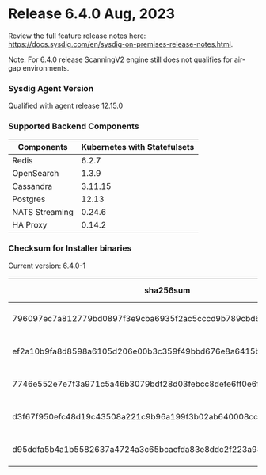 Release 6.4.0 Aug, 2023
===

Review the full feature release notes here: https://docs.sysdig.com/en/sysdig-on-premises-release-notes.html.

Note: For 6.4.0 release ScanningV2 engine still does not qualifies for air-gap environments.

### Sysdig Agent Version

Qualified with agent release 12.15.0

### Supported Backend Components

| **Components** | **Kubernetes with Statefulsets** |
|---|---|
| Redis                      | 6.2.7 |
| OpenSearch                 | 1.3.9 |
| Cassandra                  | 3.11.15 |
| Postgres                   | 12.13 |
| NATS Streaming             | 0.24.6 |
| HA Proxy                   | 0.14.2 |


### Checksum for Installer binaries

Current version: 6.4.0-1

| **sha256sum** | **Installer binary** |
|---|---|
| 796097ec7a812779bd0897f3e9cba6935f2ac5cccd9b789cbd66048c68eafba2 | installer-darwin-amd64 |
| ef2a10b9fa8d8598a6105d206e00b3c359f49bbd676e8a6415be9f4ed9f1fc5a | installer-darwin-arm64 |
| 7746e552e7e7f3a971c5a46b3079bdf28d03febcc8defe6ff0e6f7180656bbbc | installer-linux-amd64  |
| d3f67f950efc48d19c43508a221c9b96a199f3b02ab640008cca8564dd0c4a7d | installer-linux-arm    |
| d95ddfa5b4a1b5582637a4724a3c65bcacfda83e8ddc2f223a9878c191e71c77 | installer-linux-arm64  |

